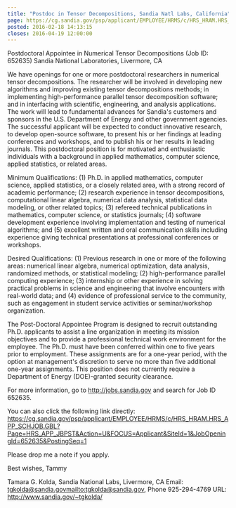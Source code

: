 ```yaml
---
title: "Postdoc in Tensor Decompositions, Sandia Natl Labs, California"
page: https://cg.sandia.gov/psp/applicant/EMPLOYEE/HRMS/c/HRS_HRAM.HRS_APP_SCHJOB.GBL?Page=HRS_APP_JBPST&Action=U&FOCUS=Applicant&SiteId=1&JobOpeningId=652635&PostingSeq=1
posted: 2016-02-18 14:13:15
closes: 2016-04-19 12:00:00
---
```


Postdoctoral Appointee in Numerical Tensor Decompositions (Job ID: 652635)
Sandia National Laboratories, Livermore, CA

We have openings for one or more postdoctoral researchers in numerical tensor decompositions. The researcher will be involved in developing new algorithms and improving existing tensor decompositions methods; in implementing high-performance parallel tensor decomposition software; and in interfacing with scientific, engineering, and analysis applications. The work will lead to fundamental advances for Sandia's customers and sponsors in the U.S. Department of Energy and other government agencies. The successful applicant will be expected to conduct innovative research, to develop open-source software, to present his or her findings at leading conferences and workshops, and to publish his or her results in leading journals. This postdoctoral position is for motivated and enthusiastic individuals with a background in applied mathematics, computer science, applied statistics, or related areas.

Minimum Qualifications: (1) Ph.D. in applied mathematics, computer science, applied statistics, or a closely related area, with a strong record of academic performance; (2) research experience in tensor decompositions, computational linear algebra, numerical data analysis, statistical data modeling, or other related topics; (3) refereed technical publications in mathematics, computer science, or statistics journals; (4) software development experience involving implementation and testing of numerical algorithms; and (5) excellent written and oral communication skills including experience giving technical presentations at professional conferences or workshops.

Desired Qualifications: (1) Previous research in one or more of the following areas: numerical linear algebra, numerical optimization, data analysis, randomized methods, or statistical modeling; (2) high-performance parallel computing experience; (3) internship or other experience in solving practical problems in science and engineering that involve encounters with real-world data; and (4) evidence of professional service to the community, such as engagement in student service activities or seminar/workshop organization.

The Post-Doctoral Appointee Program is designed to recruit outstanding Ph.D. applicants to assist a line organization in meeting its mission objectives and to provide a professional technical work environment for the employee. The Ph.D. must have been conferred within one to five years prior to employment. These assignments are for a one-year period, with the option at management's discretion to serve no more than five additional one-year assignments. This position does not currently require a Department of Energy (DOE)-granted security clearance.

For more information, go to http://jobs.sandia.gov and search for Job ID 652635.

You can also click the following link directly: https://cg.sandia.gov/psp/applicant/EMPLOYEE/HRMS/c/HRS_HRAM.HRS_APP_SCHJOB.GBL?Page=HRS_APP_JBPST&Action=U&FOCUS=Applicant&SiteId=1&JobOpeningId=652635&PostingSeq=1

Please drop me a note if you apply.

Best wishes,
Tammy

Tamara G. Kolda, Sandia National Labs, Livermore, CA
Email: tgkolda@sandia.gov<mailto:tgkolda@sandia.gov>, Phone 925-294-4769
URL: http://www.sandia.gov/~tgkolda/